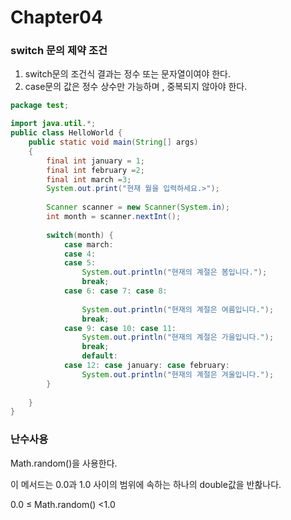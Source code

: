 # Chapter04

### switch 문의 제약 조건

1. switch문의 조건식 결과는 정수 또는 문자열이여야 한다.
2. case문의 값은 정수 상수만 가능하며 , 중복되지 않아야 한다.

```java
package test;

import java.util.*;
public class HelloWorld {
    public static void main(String[] args) 
    {
    	final int january = 1;
    	final int february =2;
    	final int march =3;
    	System.out.print("현재 월을 입력하세요.>");
    	
    	Scanner scanner = new Scanner(System.in);
    	int month = scanner.nextInt();
    	
    	switch(month) {
    		case march: 
    		case 4:
    		case 5: 
    			System.out.println("현재의 계절은 봄입니다.");
    			break;
    		case 6: case 7: case 8: 
    			
    			System.out.println("현재의 계절은 여름입니다.");
    			break;
    		case 9: case 10: case 11:
    			System.out.println("현재의 계절은 가을입니다.");
    			break;
    			default:
    		case 12: case january: case february:
    			System.out.println("현재의 계절은 겨울입니다.");
    	}
    	
    }
}
```

### 난수사용

Math.random()을 사용한다.

이 메서드는 0.0과 1.0 사이의 범위에 속하는 하나의 double값을 반홚나다.

0.0 ≤ Math.random() <1.0

